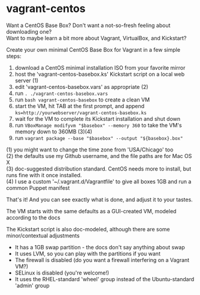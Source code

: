 vagrant-centos
==============

Want a CentOS Base Box?  Don't want a not-so-fresh feeling about downloading one?<br>
Want to maybe learn a bit more about Vagrant, VirtualBox, and Kickstart?

Create your own minimal CentOS Base Box for Vagrant in a few simple steps:

1. download a CentOS minimal installation ISO from your favorite mirror
2. host the 'vagrant-centos-basebox.ks' Kickstart script on a local web server (1)
3. edit 'vagrant-centos-basebox.vars' as appropriate (2)
4. run `. ./vagrant-centos-basebox.vars`
5. run `bash vagrant-centos-basebox` to create a clean VM
6. start the VM, hit TAB at the first prompt, and append `ks=http://yourwebserver/vagrant-centos-basebox.ks`
7. wait for the VM to complete its Kickstart installation and shut down
8. run `VBoxManage modifyvm "$basebox" --memory 360` to take the VM's memory down to 360MB (3)(4)
9. run `vagrant package --base "$basebox" --output "${basebox}.box"`

(1) you might want to change the time zone from 'USA/Chicago' too<br>
(2) the defaults use my Github username, and the file paths are for Mac OS X<br>
(3) doc-suggested distribution standard. CentOS needs more to install, but runs fine with it once installed.<br>
(4) I use a custom '~/.vagrant.d/Vagrantfile' to give all boxes 1GB and run a common Puppet manifest

That's it!  And you can see exactly what is done, and adjust it to your tastes.

The VM starts with the same defaults as a GUI-created VM, modeled according to the docs

The Kickstart script is also doc-modeled, although there are some minor/contextual adjustments
* It has a 1GB swap partition - the docs don't say anything about swap
* It uses LVM, so you can play with the partitions if you want
* The firewall is disabled (do you want a firewall interfering on a Vagrant VM?)
* SELinux is disabled (you're welcome!)
* It uses the RHEL-standard 'wheel' group instead of the Ubuntu-standard 'admin' group
